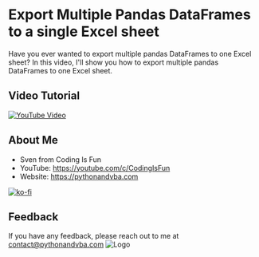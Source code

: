 # Export Multiple Pandas DataFrames to a single Excel sheet
Have you ever wanted to export multiple pandas DataFrames to one Excel sheet? In this video, I'll show you how to export multiple pandas DataFrames to one Excel sheet.

## Video Tutorial
[![YouTube Video](https://img.youtube.com/vi/or2ibHcZkSY/0.jpg)](https://youtu.be/or2ibHcZkSY)


## About Me
- Sven from Coding Is Fun
- YouTube: https://youtube.com/c/CodingIsFun
- Website: https://pythonandvba.com

[![ko-fi](https://ko-fi.com/img/githubbutton_sm.svg)](https://ko-fi.com/X7X47Q0EG)

## Feedback
If you have any feedback, please reach out to me at contact@pythonandvba.com
![Logo](https://www.pythonandvba.com/banner-img)
